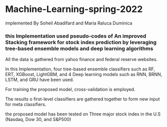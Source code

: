 # Machine-Learning-spring-2022

implemented By Soheil Abadifard and Maria Raluca Duminica

### this Implementation used pseudo-codes of An improved Stacking framework for stock index prediction by leveraging tree-based ensemble models and deep learning algorithms
 
All the data is gathered from yahoo finance and federal reserve websites.

In this Implementation, four tree-based ensemble classifiers such as RF, ERT, XGBoost, LightGBM, and 4 Deep learning models such as RNN, BRNN, LSTM, and GRU have been used.

For training the proposed model, cross-validation is employed.

The results o first-level classifiers are gathered together to form new input for meta classifiers.

the proposed model has been tested on Three major stock index in the U.S (Nasdaq, Dow 30, and S&P500)

